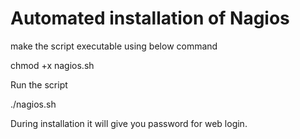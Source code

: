 # Automated installation of Nagios

make the script executable using below command

chmod +x nagios.sh

Run the script 

./nagios.sh

During installation it will give you password for web login.
